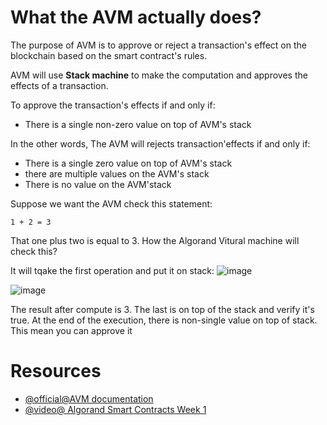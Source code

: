 # What the AVM actually does? 
The purpose of AVM is to approve or reject a transaction's effect on the blockchain based on the smart contract's rules.

AVM will use **Stack machine** to make the computation and approves the effects of a transaction. 

To approve the transaction's effects if and only if: 
- There is a single non-zero value on top of AVM's stack 

In the other words, The AVM will rejects transaction'effects if and only if: 
- There is a single zero value on top of AVM's stack 
- there are multiple values on the AVM's stack 
- There is no value on the AVM'stack 


Suppose we want the AVM check this statement: 
```
1 + 2 = 3
```

That one plus two is equal to 3. How the Algorand Vitural machine will check this?


It will tqake the first operation and put it on stack:
![image](https://scontent-sin6-4.xx.fbcdn.net/v/t39.30808-6/452380962_365185459947391_1905523452669603696_n.jpg?stp=dst-jpg_s1080x2048&_nc_cat=101&ccb=1-7&_nc_sid=127cfc&_nc_ohc=MqFqrftu9zIQ7kNvgGWJpHX&_nc_ht=scontent-sin6-4.xx&oh=00_AYBDUEBTVYv2AyRDGLfc7sdcsTFhkqrU-6vYghpONJyFag&oe=66A4E8FF)


![image](https://scontent-sin6-4.xx.fbcdn.net/v/t39.30808-6/452705775_365187696613834_2074209579833298612_n.jpg?_nc_cat=101&ccb=1-7&_nc_sid=127cfc&_nc_ohc=gvAHkv7-45oQ7kNvgFiO6QL&_nc_ht=scontent-sin6-4.xx&oh=00_AYAxTr3hYn3VfbIHhR0NnYvP88fiFjGoAvS5AlULIP71cw&oe=66A4FB81)


The result after compute is 3. The last is on top of the stack and verify it's true. At the end of the execution, there is non-single value on top of stack. This mean you can approve it 

# Resources

- [@official@AVM documentation](https://developer.algorand.org/docs/get-details/dapps/avm/teal/specification/)
- [@video@ Algorand Smart Contracts Week 1](https://youtu.be/fTAPLiPcj28?t=157)
